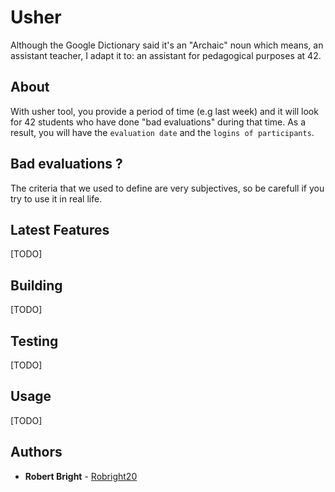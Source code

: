 # Usher

Although the Google Dictionary said it's an "Archaic" noun which means, an assistant
teacher, I adapt it to: an assistant for pedagogical purposes at 42.

## About

With usher tool, you provide a period of time (e.g last week) and it will look for 42
students who have done "bad evaluations" during that time.
As a result, you will have the `evaluation date` and the `logins of participants`.

## Bad evaluations ?

The criteria that we used to define are very subjectives, so be carefull if you try
to use it in real life.

## Latest Features

[TODO]

## Building

[TODO]

## Testing

[TODO]

## Usage

[TODO]

## Authors

* **Robert Bright** - [Robright20](https://github.com/Robright20)
